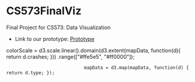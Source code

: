 # CS573FinalViz
Final Project for CS573: Data Visualization

- Link to our prototype: [Prototype](http://sbarman-mi9.github.io/CS573FinalViz/index.html)

colorScale = d3.scale.linear().domain(d3.extent(mapData, function(d){ return d.crashes; }))
                                 .range(["#ffe5e5", "#ff0000"]);
                                 
                                 mapData = d3.map(mapData, function(d) { return d.type; });